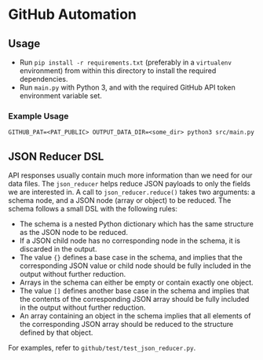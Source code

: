 # GitHub Automation
## Usage
- Run `pip install -r requirements.txt` (preferably in a `virtualenv` environment) from within this directory to
  install the required dependencies.
- Run `main.py` with Python 3, and with the required GitHub API token environment variable set.

### Example Usage
```
GITHUB_PAT=<PAT_PUBLIC> OUTPUT_DATA_DIR=<some_dir> python3 src/main.py
```

## JSON Reducer DSL
API responses usually contain much more information than we need for our data files. The `json_reducer` helps reduce
JSON payloads to only the fields we are interested in. A call to `json_reducer.reduce()` takes two arguments: a schema
node, and a JSON node (array or object) to be reduced. The schema follows a small DSL with the following rules:
- The schema is a nested Python dictionary which has the same structure as the JSON node to be reduced.
- If a JSON child node has no corresponding node in the schema, it is discarded in the output.
- The value `{}` defines a base case in the schema, and implies that the corresponding JSON value or child node should
  be fully included in the output without further reduction.
- Arrays in the schema can either be empty or contain exactly one object.
- The value `[]` defines another base case in the schema and implies that the contents of the corresponding JSON array
  should be fully included in the output without further reduction.
- An array containing an object in the schema implies that all elements of the corresponding JSON array should be
  reduced to the structure defined by that object.

For examples, refer to `github/test/test_json_reducer.py`.
